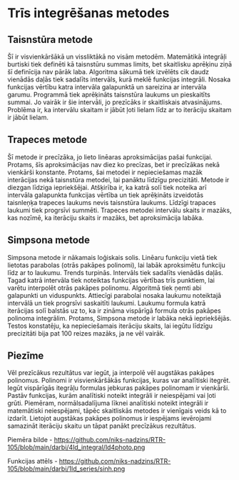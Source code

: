 # Trīs integrēšanas metodes

## Taisnstūra metode
Šī ir visvienkāršākā un vissliktākā no visām metodēm. Matemātikā integrāļi burtiski tiek definēti kā taisnstūru summas limits, bet skaitlisku aprēķinu ziņā šī definīcija nav pārāk laba. Algoritma sākumā tiek izvēlēts cik daudz vienādās daļās tiek sadalīts intervāls, kurā meklē funkcijas integrāli. Nosaka funkcijas vērtību katra intervāla galapunktā un sareizina ar intervāla garumu. Programmā tiek aprēķināts taisnstūra laukums un pieskaitīts summai. Jo vairāk ir šie intervāli, jo prezīcāks ir skaitliskais atvasinājums. Problēma ir, ka intervālu skaitam ir jābūt ļoti lielam līdz ar to iterāciju skaitam ir jābūt lielam.
## Trapeces metode
Šī metode ir precīzāka, jo lieto linēaras aproksimācijas pašai funkcijai. Protams, šīs aproksimācijas nav diez ko precīzas, bet ir precīzākas nekā vienkārši konstante. Protams, šai metodei ir nepieciešamas mazāk interācijas nekā taisnstūra metodei, lai panāktu līdzīgu precizitāti. Metode ir diezgan līdziga iepriekšējai. Atšķirība ir, ka katrā solī tiek noteika arī intervāla galapunkta funkcijas vērtība un tiek aprēķināts izveidotās taisnleņķa trapeces laukums nevis taisnstūra laukums. Līdzīgi trapaces laukumi tiek progrsīvi summēti. Trapeces metodei intervālu skaits ir mazāks, kas nozīmē, ka iterāciju skaits ir mazāks, bet aproksimācija labāka.
## Simpsona metode
Simpsona metode ir nākamais loģiskais solis. Linēaru funkciju vietā tiek lietotas parabolas (otrās pakāpes polinomi), lai labāk aproksimētu funkciju līdz ar to laukumu. Trends turpinās. Intervāls tiek sadalīts vienādās daļās. Tagad katrā intervāla tiek noteiktas funkcijas vērtības trīs punktiem, lai varētu interpolēt otrās pakāpes polinomu. Algoritmā tiek ņemti abi galapunkti un viduspunkts. Attiecīgi parabolai nosaka laukumu noteiktajā intervālā un tiek progrsīvi saskaitīti laukumi. Laukumu formula katrā iterācijas solī balstās uz to, ka ir zināma vispārīgā formula otrās pakāpes polinoma integrālim. Protams, Simpsona metode ir labāka nekā iepriekšējās. Testos konstatēju, ka nepieciešamais iterāciju skaits, lai iegūtu līdzīgu precizitāti bija pat 100 reizes mazāks, ja ne vēl vairāk.
## Piezīme
Vēl prezīcākus rezultātus var iegūt, ja interpolē vēl augstākas pakāpes polinomus. Polinomi ir visvienkāršākās funkcijas, kuras var analītiski itegrēt. Iegūt vispārīgās itegrāļu formulas jebkuras pakāpes polinomam ir vienkārši. Pastāv funkcijas, kurām analītiski noteikt integrāli ir neiespējami vai ļoti grūti. Piemēram, normālsadalījuma līknei analītiski noteikt integrāli ir matemātiski neiespējami, tāpēc skaitliskās metodes ir vienīgais veids kā to izdarīt. Lietojot augstākas pakāpes polinomus ir iespējams ievērojami samazināt iterāciju skaitu un tāpat panākt precīzākus rezultātus.

Piemēra bilde - https://github.com/niks-nadzins/RTR-105/blob/main/darbi/4ld_integral/ld4photo.png

Funkcijas attēls - https://github.com/niks-nadzins/RTR-105/blob/main/darbi/1ld_series/sinh.png
